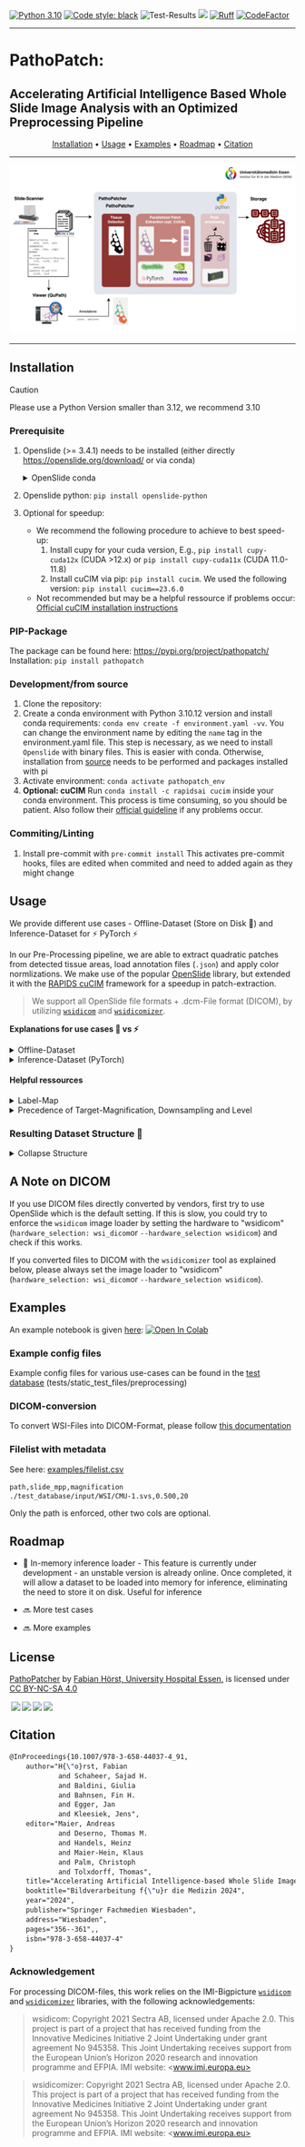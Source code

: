 [![Python 3.10](https://img.shields.io/badge/python-3.10-blue.svg)](https://www.python.org/downloads/release/python-360/)
[![Code style: black](https://img.shields.io/badge/code%20style-black-000000.svg)](https://github.com/psf/black)
![Test-Results](https://github.com/TIO-IKIM/PathoPatcher/actions/workflows/test_build.yml/badge.svg)
<img src="https://img.shields.io/badge/PyTorch-EE4C2C?style=flat-square&logo=Pytorch&logoColor=white"/></a>
[![Ruff](https://img.shields.io/endpoint?url=https://raw.githubusercontent.com/astral-sh/ruff/main/assets/badge/v2.json)](https://github.com/astral-sh/ruff)
[![CodeFactor](https://www.codefactor.io/repository/github/tio-ikim/pathopatcher/badge)](https://www.codefactor.io/repository/github/tio-ikim/pathopatcher)
___

# PathoPatch:
## Accelerating Artificial Intelligence Based Whole Slide Image Analysis with an Optimized Preprocessing Pipeline

<div align="center">

[Installation](#installation) • [Usage](#usage) • [Examples](#examples) • [Roadmap](#roadmap) • [Citation](#citation)

</div>

---
<p align="center">
  <img src="./docs/preprocessing_pipeline.png"/>
</p>

---

## Installation

> [!CAUTION]
> Please use a Python Version smaller than 3.12, we recommend 3.10

### Prerequisite
1. Openslide (>= 3.4.1) needs to be installed (either directly https://openslide.org/download/ or via conda)<details>
        <summary>OpenSlide conda</summary>
        - Recommended: `conda install conda-forge::openslide=4.0.0` for DICOM support
        - Generic/minimum version: `conda-forge::openslide>=3.4.1`
      </details>
2. Openslide python: `pip install openslide-python`
3. Optional for speedup:
   
    - We recommend the following procedure to achieve to best speed-up:
        1. Install cupy for your cuda version, E.g., `pip install cupy-cuda12x` (CUDA >12.x) or `pip install cupy-cuda11x` (CUDA 11.0-11.8)
        2. Install cuCIM via pip: `pip install cucim`. We used the following version: `pip install cucim==23.6.0`
    - Not recommended but may be a helpful ressource if problems occur: [Official cuCIM installation instructions](https://github.com/rapidsai/cucim?tab=readme-ov-file#install-cucim)

### PIP-Package
The package can be found here: https://pypi.org/project/pathopatch/
Installation: `pip install pathopatch`

### Development/from source
1. Clone the repository:
2. Create a conda environment with Python 3.10.12 version and install conda requirements: `conda env create -f environment.yaml -vv`. You can change the environment name by editing the `name` tag in the environment.yaml file.
This step is necessary, as we need to install `Openslide` with binary files. This is easier with conda. Otherwise, installation from [source](https://openslide.org/api/python/) needs to be performed and packages installed with pi
3. Activate environment: `conda activate pathopatch_env`
4. **Optional: cuCIM**
Run `conda install -c rapidsai cucim` inside your conda environment. This process is time consuming, so you should be patient. Also follow their [official guideline](https://github.com/rapidsai/cucim) if any problems occur.

### Commiting/Linting
1. Install pre-commit with `pre-commit install`
This activates pre-commit hooks, files are edited when commited and need to added again as they might change

## Usage
We provide different use cases - Offline-Dataset (Store on Disk :floppy_disk:) and Inference-Dataset for :zap: PyTorch :zap:

In our Pre-Processing pipeline, we are able to extract quadratic patches from detected tissue areas, load annotation files (`.json`) and apply color normlizations. We make use of the popular [OpenSlide](https://openslide.org/) library, but extended it with the [RAPIDS cuCIM](https://github.com/rapidsai/cucim) framework for a speedup in patch-extraction.

> We support all OpenSlide file formats + .dcm-File format (DICOM), by utilizing [`wsidicom`](https://github.com/imi-bigpicture/wsidicom) and [`wsidicomizer`](https://github.com/imi-bigpicture/wsidicomizer).

**Explanations for use cases :floppy_disk: vs :zap:**
<details>
  <summary>Offline-Dataset</summary>


  In general, our framework has the following commands registered in your shell:
  > **wsi_extraction**: Extract patches with specific configuration and store them on the disk
  > **annotation_conversion**: Can be used to convert annotations
  > **macenko_vector_generation**: To generate new macenko vectors for a new dataset, if custom vectors are tend to be used

  ### Parameter handover and CLI
  #### Option 1: Config.yaml
  Arguments are passed via CLIs. In addition to the CLI, also a configuration file can be passed via
  ```bash
  wsi_extraction --config path/to/config.yaml
  ```
  Exemplary configuration file: [patch_extraction.yaml](examples/patch_extraction.yaml).

  #### Option 2: CLI

  The CLI of the main script for patch extraction ([wsi_extraction](pathopatch/wsi_extraction.py)) is as follows:

  ```bash
  wsi_extraction [-h]
      [--wsi_paths WSI_PATHS]
      [--wsi_filelist WSI_FILELIST]
      [--output_path OUTPUT_PATH]
      [--wsi_extension {svs}]
      [--config CONFIG]
      [--patch_size PATCH_SIZE]
      [--patch_overlap PATCH_OVERLAP]
      [--target_mpp TARGET_MPP]
      [--target_mag TARGET_MAG]
      [--downsample DOWNSAMPLE]
      [--level LEVEL]
      [--context_scales [CONTEXT_SCALES ...]]
      [--check_resolution CHECK_RESOLUTION]
      [--processes PROCESSES]
      [--overwrite]
      [--annotation_paths ANNOTATION_PATHS]
      [--annotation_extension {json,xml}]
      [--incomplete_annotations]
      [--label_map_file LABEL_MAP_FILE]
      [--save_only_annotated_patches]
      [--save_context_without_mask]
      [--exclude_classes EXCLUDE_CLASSES]
      [--store_masks]
      [--overlapping_labels]
      [--normalize_stains]
      [--normalization_vector_json NORMALIZATION_VECTOR_JSON]
      [--min_intersection_ratio MIN_INTERSECTION_RATIO]
      [--tissue_annotation TISSUE_ANNOTATION]
      [--tissue_annotation_intersection_ratio TISSUE_ANNOTATION_INTERSECTION_RATIO]
      [--masked_otsu]
      [--otsu_annotation OTSU_ANNOTATION]
      [--filter_patches FILTER_PATCHES]
      [--apply_prefilter APPLY_PREFILTER]
      [--log_path LOG_PATH]
      [--log_level {critical,error,warning,info,debug}]
      [--hardware_selection {cucim,openslide,wsidicom}]
      [--wsi_magnification WSI_MAGNIFICATION]
      [--wsi_mpp WSI_MPP]

  options:
    -h, --help            show this help message and exit
    --wsi_paths WSI_PATHS
                          Path to the folder where all WSI are stored or path to a
                          single WSI-file. (default: None)
    --wsi_filelist WSI_FILELIST
                          Path to a csv-filelist with WSI files (separator: `,`), if
                          provided just these files are used.Must include full paths
                          to WSIs, including suffixes.Can be used as an replacement
                          for the wsi_paths option.If both are provided, yields an
                          error. (default: None)
    --output_path OUTPUT_PATH
                          Path to the folder where the resulting dataset should be
                          stored. (default: None)
    --wsi_extension {svs,tiff,tif,bif,scn,ndpi,vms,vmu}
                          The extension types used for the WSI files, the options
                          are: ['svs', 'tiff', 'tif', 'bif', 'scn', 'ndpi', 'vms',
                          'vmu'] (default: None)
    --config CONFIG       Path to a config file. The config file can hold the same
                          parameters as the CLI. Parameters provided with the CLI are
                          always having precedence over the parameters in the config
                          file. (default: None)
    --patch_size PATCH_SIZE
                          The size of the patches in pixel that will be retrieved
                          from the WSI, e.g. 256 for 256px (default: None)
    --patch_overlap PATCH_OVERLAP
                          The percentage amount pixels that should overlap between
                          two different patches. Please Provide as integer between 0
                          and 100, indicating overlap in percentage. (default: None)
    --target_mpp TARGET_MPP
                          If this parameter is provided, the output level of the WSI
                          corresponds to the level that is at the target microns per
                          pixel of the WSI. Alternative to target_mag, downsaple and
                          level. Highest priority, overwrites all other setups for
                          magnifcation, downsample, or level. (default: None)
    --target_mag TARGET_MAG
                          If this parameter is provided, the output level of the WSI
                          corresponds to the level that is at the target
                          magnification of the WSI. Alternative to target_mpp,
                          downsaple and level. High priority, just target_mpp has a
                          higher priority, overwrites downsample and level if
                          provided. (default: None)
    --downsample DOWNSAMPLE
                          Each WSI level is downsampled by a factor of 2, downsample
                          expresses which kind of downsampling should be used with
                          respect to the highest possible resolution. Medium
                          priority, gets overwritten by target_mag and target_mpp if
                          provided, but overwrites level. (default: None)
    --level LEVEL         The tile level for sampling, alternative to downsample.
                          Lowest priority, gets overwritten by target_mag and
                          downsample if they are provided. (default: None)
    --context_scales [CONTEXT_SCALES ...]
                          Define context scales for context patches. Context patches
                          are centered around a central patch. The context-patch size
                          is equal to the patch-size, but downsampling is different
                          (default: None)
    --check_resolution CHECK_RESOLUTION
                          If a float value is supplies, the program checks whether
                          the resolution of all images corresponds to the given value
                          (default: None)
    --processes PROCESSES
                          The number of processes to use. (default: None)
    --overwrite           Overwrite the patches that have already been created in
                          case they already exist. Removes dataset. Handle with care!
                          (default: None)
    --annotation_paths ANNOTATION_PATHS
                          Path to the subfolder where the XML/JSON annotations are
                          stored or path to a file (default: None)
    --annotation_extension {json}
                          The extension types used for the annotation files, the
                          options are: ['json'] (default: None)
    --incomplete_annotations
                          Set to allow WSI without annotation file (default: None)
    --label_map_file LABEL_MAP_FILE
                          The path to a json file that contains the mapping between
                          the annotation labels and some integers; an example can be
                          found in examples (default: None)
    --save_only_annotated_patches
                          If true only patches containing annotations will be stored
                          (default: None)
    --save_context_without_mask
                          This is helpful for extracting patches, that are not within
                          a mask, but needed for the Valuing Vicinity Segmentation
                          Algorithms. This flag is specifically helpful if only fully
                          annotated patches should be extracted from a region of
                          interest (ROI) and their masks are stored, but also
                          sourrounding neighbourhood patches (without mask) are
                          needed. (default: None)
    --exclude_classes EXCLUDE_CLASSES
                          Can be used to exclude annotation classes (default: None)
    --store_masks         Set to store masks per patch. Defaults to false (default:
                          None)
    --overlapping_labels  Per default, labels (annotations) are mutually exclusive.
                          If labels overlap, they are overwritten according to the
                          label_map.json ordering (highest number = highest priority)
                          (default: None)
    --normalize_stains    Uses Macenko normalization on a portion of the whole slide
                          image (default: None)
    --normalization_vector_json NORMALIZATION_VECTOR_JSON
                          The path to a JSON file where the normalization vectors are
                          stored (default: None)
    --adjust_brightness   Normalize brightness in a batch by clipping to 90 percent.
                          Not recommended, but kept for legacy reasons (default:
                          None)
    --min_intersection_ratio MIN_INTERSECTION_RATIO
                          The minimum intersection between the tissue mask and the
                          patch. Must be between 0 and 1. 0 means that all patches
                          are extracted. (default: None)
    --tissue_annotation TISSUE_ANNOTATION
                          Can be used to name a polygon annotation to determine the
                          tissue area. If a tissue annotation is provided, no Otsu-
                          thresholding is performed (default: None)
    --tissue_annotation_intersection_ratio TISSUE_ANNOTATION_INTERSECTION_RATIO
                          Intersection ratio with tissue annotation. Helpful, if ROI
                          annotation is passed, which should not interfere with
                          background ratio. If not provided, the default
                          min_intersection_ratio with the background is used.
                          (default: None)
    --masked_otsu         Use annotation to mask the thumbnail before otsu-
                          thresholding is used (default: None)
    --otsu_annotation OTSU_ANNOTATION
                          Can be used to name a polygon annotation to determine the
                          area for masked otsu thresholding. Seperate multiple labels
                          with ' ' (whitespace) (default: None)
    --filter_patches      Post-extraction patch filtering to sort out artefacts,
                          marker and other non-tissue patches with a DL model. Time
                          consuming. Defaults to False. (default: None)
    --apply_prefilter     Pre-extraction mask filtering to remove marker from mask
                          before applying otsu. Defaults to False. (default: None)
    --log_path LOG_PATH   Path where log files should be stored. Otherwise, log files
                          are stored in the output folder (default: None)
    --log_level {critical,error,warning,info,debug}
                          Set the logging level. Options are ['critical', 'error',
                          'warning', 'info', 'debug'] (default: None)
    --hardware_selection {cucim,openslide,wsidicom}
                          Select hardware device (just if available, otherwise always
                          cucim). Defaults to None. (default: None)
    --wsi_magnification WSI_MAGNIFICATION
                          Manual WSI magnification, but just applies if metadata
                          cannot be derived from OpenSlide (e.g., for .tiff files).
                          (default: None)
    --wsi_mpp WSI_MPP     Manual WSI MPP, but just applies if metadata cannot be
                          derived from OpenSlide (e.g., for .tiff files). (default:
                          None)
  ```
  #### Option 3: CLI + Config
  Both can be combined, but arguments in the CLI have precedence!
</details>

<details>
  <summary>Inference-Dataset (PyTorch)</summary>
  TBD, Elements: LivePatchWSIConfig, LivePatchWSIDataset, LivePatchWSIDataloader [Link](pathopatch/patch_extracton/dataset.py)

  Usage:
  ```python
  patch_config = LivePatchWSIConfig(
    wsi_path="/Users/fhoerst/Fabian-Projekte/Selocan/RicardoScans/266819.svs",
    patch_size=256,
    patch_overlap=0,
    target_mpp=0.3,
    target_mpp_tolerance=0.1,
  )
  patch_dataset = LivePatchWSIDataset(patch_config, logger)
  patch_dataloader = LivePatchWSIDataloader(patch_dataset, batch_size=8)
  for batch in patch_dataloader:
    ...
  ```
</details>

#### Helpful ressources
<details>
  <summary>Label-Map</summary>

  An exemplary `label_map.json` file is shown below. It is important that the background label always has a 0 assigned as integer value

  Example:
  ```json
  {
      "Background": 0,
      "Tissue-Annotation": 1,
      "Tumor": 2,
      "Stroma": 3,
      "Necrosis": 4
  }
  ```
</details>

<details>
  <summary>Precedence of Target-Magnification, Downsampling and Level</summary>


  Target_mpp has the highest priority. If all four are passed, always the target mpp is used for output. Level has the lowest priority.
  Sorted by priority:

  - Target microns per pixel: Overwrites all other selections
  - Target magnification: Overwrites downsampling and level
  - Downsampling: Overwrites level
  - Level: Lowest priority, default used when neither target magnification nor downsampling is passed
</details>

### Resulting Dataset Structure :floppy_disk:
<details>
  <summary>Collapse Structure</summary>

  In general, the folder structure for a preprocessed dataset looks like this:

  ```bash
  WSI_Name
  ├── annotation_masks      # thumbnails of extracted annotation masks
  │   ├── all_overlaid.png  # all with same dimension as the thumbnail
  │   ├── tumor.png
  │   └── ...  
  ├── context               # context patches, if extracted
  │   ├── 2                 # subfolder for each scale
  │   │   ├── WSI_Name_row1_col1_context_2.png
  │   │   ├── WSI_Name_row2_col1_context_2.png
  │   │   └── ...
  │   └── 4
  │   │   ├── WSI_Name_row1_col1_context_2.png
  │   │   ├── WSI_Name_row2_col1_context_2.png
  │   │   └── ...
  ├── masks                 # Mask (numpy) files for each patch -> optional folder for segmentation
  │   ├── WSI_Name_row1_col1.npy
  │   ├── WSI_Name_row2_col1.npy
  │   └── ...
  ├── metadata              # Metadata files for each patch
  │   ├── WSI_Name_row1_col1.yaml
  │   ├── WSI_Name_row2_col1.yaml
  │   └── ...
  ├── patches               # Patches as .png files
  │   ├── WSI_Name_row1_col1.png
  │   ├── WSI_Name_row2_col1.png
  │   └── ...
  ├── thumbnails            # Different kind of thumbnails
  │   ├── thumbnail_mpp_5.png
  │   ├── thumbnail_downsample_32.png
  │   └── ...
  ├── tissue_masks          # Tissue mask images for checking
  │   ├── mask.png          # all with same dimension as the thumbnail
  │   ├── mask_nogrid.png
  │   └── tissue_grid.png
  ├── mask.png              # tissue mask with green grid  
  ├── metadata.yaml         # WSI metdata for patch extraction
  ├── patch_metadata.json   # Patch metadata of WSI merged in one file
  └── thumbnail.png         # WSI thumbnail
  ```
</details>

## A Note on DICOM
If you use DICOM files directly converted by vendors, first try to use OpenSlide which is the default setting. If this is slow, you could try to enforce the `wsidicom` image loader by setting the hardware to "wsidicom" (`hardware_selection: wsi_dicom`or `--hardware_selection wsidicom`) and check if this works.

If you converted files to DICOM with the `wsidicomizer` tool as explained below, please always set the image loader to "wsidicom" (`hardware_selection: wsi_dicom`or `--hardware_selection wsidicom`).

## Examples
An example notebook is given [here](PathoPatch.ipynb):
<a href="https://colab.research.google.com/github/TIO-IKIM/PathoPatcher/blob/main/PathoPatch.ipynb" target="_parent"><img src="https://colab.research.google.com/assets/colab-badge.svg" alt="Open In Colab"/></a>

### Example config files
Example config files for various use-cases can be found in the [test database](tests/static_test_files/preprocessing) (tests/static_test_files/preprocessing)

### DICOM-conversion
To convert WSI-Files into DICOM-Format, please follow [this documentation](docs/DICOM.md)

### Filelist with metadata
See here: [examples/filelist.csv](examples/filelist.csv)

```csv
path,slide_mpp,magnification
./test_database/input/WSI/CMU-1.svs,0.500,20
```
Only the path is enforced, other two cols are optional.

## Roadmap
- :construction: In-memory inference loader - This feature is currently under development -  an unstable version is already online. Once completed, it will allow a dataset to be loaded into memory for inference, eliminating the need to store it on disk. Useful for inference

- :soon: More test cases

- :soon: More examples

## License
<p xmlns:cc="http://creativecommons.org/ns#" xmlns:dct="http://purl.org/dc/terms/"><a property="dct:title" rel="cc:attributionURL" href="https://github.com/TIO-IKIM/PathoPatcher">PathoPatcher</a> by <a rel="cc:attributionURL dct:creator" property="cc:attributionName" href="https://github.com/FabianHoerst">Fabian Hörst, University Hospital Essen,</a> is licensed under <a href="http://creativecommons.org/licenses/by-nc-sa/4.0/?ref=chooser-v1" target="_blank" rel="license noopener noreferrer" style="display:inline-block;">CC BY-NC-SA 4.0

  <img style="height:22px!important;margin-left:3px;vertical-align:text-bottom;" src="https://mirrors.creativecommons.org/presskit/icons/cc.svg?ref=chooser-v1"><img style="height:22px!important;margin-left:3px;vertical-align:text-bottom;" src="https://mirrors.creativecommons.org/presskit/icons/by.svg?ref=chooser-v1"><img style="height:22px!important;margin-left:3px;vertical-align:text-bottom;" src="https://mirrors.creativecommons.org/presskit/icons/nc.svg?ref=chooser-v1"><img style="height:22px!important;margin-left:3px;vertical-align:text-bottom;" src="https://mirrors.creativecommons.org/presskit/icons/sa.svg?ref=chooser-v1"></a></p>

## Citation
```latex
@InProceedings{10.1007/978-3-658-44037-4_91,
    author="H{\"o}rst, Fabian
            and Schaheer, Sajad H.
            and Baldini, Giulia
            and Bahnsen, Fin H.
            and Egger, Jan
            and Kleesiek, Jens",
    editor="Maier, Andreas
            and Deserno, Thomas M.
            and Handels, Heinz
            and Maier-Hein, Klaus
            and Palm, Christoph
            and Tolxdorff, Thomas",
    title="Accelerating Artificial Intelligence-based Whole Slide Image Analysis with an Optimized Preprocessing Pipeline",
    booktitle="Bildverarbeitung f{\"u}r die Medizin 2024",
    year="2024",
    publisher="Springer Fachmedien Wiesbaden",
    address="Wiesbaden",
    pages="356--361",,
    isbn="978-3-658-44037-4"
}
```

### Acknowledgement
For processing DICOM-files, this work relies on the IMI-Bigpicture [`wsidicom`](https://github.com/imi-bigpicture/wsidicom) and [`wsidicomizer`](https://github.com/imi-bigpicture/wsidicomizer) libraries, with the following acknowledgements:

>wsidicom: Copyright 2021 Sectra AB, licensed under Apache 2.0.
This project is part of a project that has received funding from the Innovative Medicines Initiative 2 Joint Undertaking under grant agreement No 945358. This Joint Undertaking receives support from the European Union’s Horizon 2020 research and innovation programme and EFPIA. IMI website: <www.imi.europa.eu>

>wsidicomizer: Copyright 2021 Sectra AB, licensed under Apache 2.0.
This project is part of a project that has received funding from the Innovative Medicines Initiative 2 Joint Undertaking under grant agreement No 945358. This Joint Undertaking receives support from the European Union’s Horizon 2020 research and innovation programme and EFPIA. IMI website: <www.imi.europa.eu>

